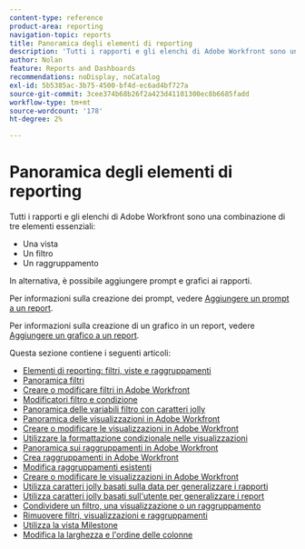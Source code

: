 ```yaml
---
content-type: reference
product-area: reporting
navigation-topic: reports
title: Panoramica degli elementi di reporting
description: 'Tutti i rapporti e gli elenchi di Adobe Workfront sono una combinazione di tre elementi essenziali: viste, filtri e raggruppamenti.'
author: Nolan
feature: Reports and Dashboards
recommendations: noDisplay, noCatalog
exl-id: 5b5385ac-3b75-4500-bf4d-ec6ad4bf727a
source-git-commit: 3cee374b68b26f2a423d41101300ec8b6685fadd
workflow-type: tm+mt
source-wordcount: '178'
ht-degree: 2%

---
```


# Panoramica degli elementi di reporting

<!-- Audited: 11/2024 -->

Tutti i rapporti e gli elenchi di Adobe Workfront sono una combinazione di tre elementi essenziali:

* Una vista
* Un filtro
* Un raggruppamento

In alternativa, è possibile aggiungere prompt e grafici ai rapporti.

Per informazioni sulla creazione dei prompt, vedere [Aggiungere un prompt a un report](../../../reports-and-dashboards/reports/creating-and-managing-reports/add-prompt-report.md).

Per informazioni sulla creazione di un grafico in un report, vedere [Aggiungere un grafico a un report](../../../reports-and-dashboards/reports/creating-and-managing-reports/add-chart-report.md).

Questa sezione contiene i seguenti articoli:

<!--outdated: * [Basic Report Creation Program](https://one.workfront.com/s/basic-report-creation-program)-->
* [Elementi di reporting: filtri, viste e raggruppamenti](../../../reports-and-dashboards/reports/reporting-elements/reporting-elements-filters-views-groupings.md)
* [Panoramica filtri](../../../reports-and-dashboards/reports/reporting-elements/filters-overview.md)
* [Creare o modificare filtri in Adobe Workfront](../../../reports-and-dashboards/reports/reporting-elements/create-filters.md)
* [Modificatori filtro e condizione](../../../reports-and-dashboards/reports/reporting-elements/filter-condition-modifiers.md)
* [Panoramica delle variabili filtro con caratteri jolly](../../../reports-and-dashboards/reports/reporting-elements/understand-wildcard-filter-variables.md)
* [Panoramica delle visualizzazioni in Adobe Workfront](../../../reports-and-dashboards/reports/reporting-elements/views-overview.md)
* [Creare o modificare le visualizzazioni in Adobe Workfront](../../../reports-and-dashboards/reports/reporting-elements/create-edit-views.md)
* [Utilizzare la formattazione condizionale nelle visualizzazioni](../../../reports-and-dashboards/reports/reporting-elements/use-conditional-formatting-views.md)
* [Panoramica sui raggruppamenti in Adobe Workfront](../../../reports-and-dashboards/reports/reporting-elements/groupings-overview.md)
* [Crea raggruppamenti in Adobe Workfront](../../../reports-and-dashboards/reports/reporting-elements/create-groupings.md)
* [Modifica raggruppamenti esistenti](../../../reports-and-dashboards/reports/reporting-elements/edit-existing-groupings.md)
* [Creare o modificare le visualizzazioni in Adobe Workfront](../../../reports-and-dashboards/reports/reporting-elements/create-edit-views.md)
* [Utilizza caratteri jolly basati sulla data per generalizzare i rapporti](../../../reports-and-dashboards/reports/reporting-elements/use-date-based-wildcards-generalize-reports.md)
* [Utilizza caratteri jolly basati sull&#39;utente per generalizzare i report](../../../reports-and-dashboards/reports/reporting-elements/use-user-based-wildcards-generalize-reports.md)
* [Condividere un filtro, una visualizzazione o un raggruppamento](../../../reports-and-dashboards/reports/reporting-elements/share-filter-view-grouping.md)
* [Rimuovere filtri, visualizzazioni e raggruppamenti](../../../reports-and-dashboards/reports/reporting-elements/remove-filters-views-groupings.md)
* [Utilizza la vista Milestone](../../../reports-and-dashboards/reports/reporting-elements/use-milestone-view.md)
* [Modifica la larghezza e l&#39;ordine delle colonne](../../../reports-and-dashboards/reports/reporting-elements/modify-column-width-order.md)
